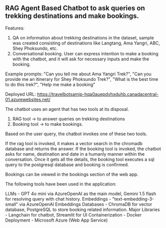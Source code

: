 ## RAG Agent Based Chatbot to ask queries on trekking destinations and make bookings.

Features:
1) QA on information about trekking destinations in the dataset, sample was created consisting of destinations like Langtang, Ama Yangri, ABC, Shey Phoksundo, etc.
2) Conversational booking. User can express intention to make a booking with the chatbot, and it will ask for necessary inputs and make the booking.

Example prompts: "Can you tell me about Ama Yangri Trek?", "Can you provide me an itinerary for Shey Phoksundo Trek?", "What is the best time to do this trek?", "Help me make a booking"
   
Deployed URL: https://travelbotsamip-hqa0auepdvhxduhb.canadacentral-01.azurewebsites.net/

The chatbot uses an agent that has two tools at its disposal.
1) RAG tool -> to answer queries on trekking destinations
2) Booking tool -> to make bookings.

Based on the user query, the chatbot invokes one of these two tools. 

If the rag tool is invoked, it makes a vector search in the chromadb database and returns the answer. If the booking tool is invoked, the chatbot asks for name, destination and date in a humanly manner within the conversation. Once it gets all the details, the booking tool executes a sql query to the postgresql database and booking is confirmed. 

Bookings can be viewed in the bookings section of the web app.

The following tools have been used in the application:

LLMs - GPT 4o mini via AzureOpenAI as the main model, Gemini 1.5 flash for resolving query with chat history.
Embeddings - "text-embedding-3-small" via AzureOpenAI Embeddings
Databases - ChromaDB for vector database, PostgreSQL to store booking related information.
Major Libraries - Langchain for chatbot, Streamlit for UI
Containerization - Docker
Deployment - Microsoft Azure (Web App Service)

